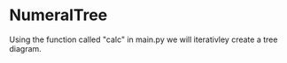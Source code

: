 # NumeralTree

    
Using the function called "calc" in main.py we will iterativley create a tree diagram.
    
